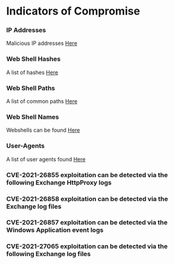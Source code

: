 # Indicators of Compromise

### IP Addresses
Malicious IP addresses [Here](ip-addresses)

### Web Shell Hashes
A list of hashes [Here](hashes)

### Web Shell Paths
A list of common paths [Here](webshell_paths)

### Web Shell Names
Webshells can be found [Here](webshell_names)

### User-Agents
A list of user agents found [Here](useragents)


### CVE-2021-26855 exploitation can be detected via the following Exchange HttpProxy logs


### CVE-2021-26858 exploitation can be detected via the Exchange log files


### CVE-2021-26857 exploitation can be detected via the Windows Application event logs


### CVE-2021-27065 exploitation can be detected via the following Exchange log files


